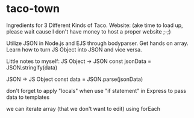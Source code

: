# taco-town
Ingredients for 3 Different Kinds of Taco.
Website: (ake time to load up, please wait cause I don't have money to host a proper website ;-;)

Utilize JSON in Node.js and EJS through bodyparser.
Get hands on array.
Learn how to turn JS Object into JSON and vice versa.

Little notes to myself:
JS Object -> JSON
const jsonData = JSON.stringify(data)

JSON -> JS Object
const data = JSON.parse(jsonData)

don't forget to apply "locals" when use "if statement" in Express to pass data to templates

we can iterate array (that we don't want to edit) using forEach
